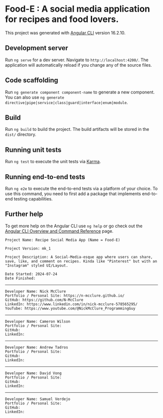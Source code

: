 # Food-E : A social media application for recipes and food lovers.

This project was generated with [Angular CLI](https://github.com/angular/angular-cli) version 16.2.10.

## Development server

Run `ng serve` for a dev server. Navigate to `http://localhost:4200/`. The application will automatically reload if you change any of the source files.

## Code scaffolding

Run `ng generate component component-name` to generate a new component. You can also use `ng generate directive|pipe|service|class|guard|interface|enum|module`.

## Build

Run `ng build` to build the project. The build artifacts will be stored in the `dist/` directory.

## Running unit tests

Run `ng test` to execute the unit tests via [Karma](https://karma-runner.github.io).

## Running end-to-end tests

Run `ng e2e` to execute the end-to-end tests via a platform of your choice. To use this command, you need to first add a package that implements end-to-end testing capabilities.

## Further help

To get more help on the Angular CLI use `ng help` or go check out the [Angular CLI Overview and Command Reference](https://angular.io/cli) page.

    Project Name: Recipe Social Media App (Name = Food-E)

    Project Version: mk_1

    Project Description: A Social-Media-esque app where users can share, save, like, and comment on recipes. Kinda like "Pinterest" but with an "Instagram" styled UI/Layout.
    
    Date Started: 2024-07-24
    Date Finished: 

---------------------------------------------------------------------------------------------------------------------------

    Developer Name: Nick McClure
    Portfolio / Personal Site: https://n-mcclure.github.io/
    GitHub: https://github.com/N-McClure
    LinkedIn: https://www.linkedin.com/in/nick-mcclure-578565295/
    YouTube: https://www.youtube.com/@NickMcClure_ProgrammingGuy
    
---------------------------------------------------------------------------------------------------------------------------

    Developer Name: Cameron Wilson
    Portfolio / Personal Site: 
    GitHub: 
    LinkedIn: 

  ---------------------------------------------------------------------------------------------------------------------------

    Developer Name: Andrew Tadros
    Portfolio / Personal Site: 
    GitHub: 
    LinkedIn: 

  ---------------------------------------------------------------------------------------------------------------------------

    Developer Name: David Vong
    Portfolio / Personal Site: 
    GitHub: 
    LinkedIn: 

  ---------------------------------------------------------------------------------------------------------------------------

    Developer Name: Samuel Verdejo
    Portfolio / Personal Site: 
    GitHub: 
    LinkedIn: 
